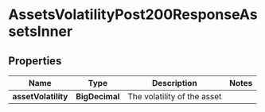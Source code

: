 

# AssetsVolatilityPost200ResponseAssetsInner


## Properties

| Name | Type | Description | Notes |
|------------ | ------------- | ------------- | -------------|
|**assetVolatility** | **BigDecimal** | The volatility of the asset |  |



